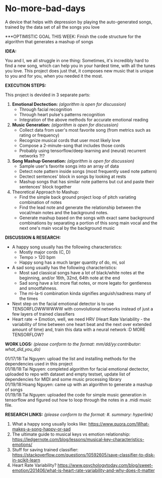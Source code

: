 # No-more-bad-days

A device that helps with depression by playing the auto-generated songs, trained by the data set of all the songs you love  

***OPTIMISTIC GOAL THIS WEEK: Finish the code structure for the algorithm that generates a mashup of songs

**IDEA:**

You and I, we all struggle in one thing: Sometimes, it's incredibly hard to find a new song, which can help you in your hardest time, with all the tunes you love. This project does just that, it composes new music that is unique to you and for you, when you needed it the most.

**EXECUTION STEPS:**

This project is devided in 3 separate parts:
1. **Emotional Dectection:** *(algorithm is open for discussion)*
	- Through facial recognition
	- Through heart pulse's patterns recognition
	- Integration of the above methods for accurate emotional reading
2. **Music Generation:** *(algorithm is open for discussion)*
	- Collect data from user's most favorite song (from metrics such as rating or frequency)
	- Recognize musical cords that user most likely love
	- Compose a 2-minute-song that includes those cords
	- Probably using tensorflow/deep learning and (neural) recurrent networks ?!?
3. **Song Mashup Generation:** *(algorithm is open for discussion)*
	- Sample user's favorite songs into an array of data
	- Detect note pattern inside songs (most frequently used note pattern)
	- Dectect sentences' block in songs by looking at rests
	- Mashup songs that has similar note patterns but cut and paste their sentences' block together
4. Theoretical Approach to Mashup:
	- Find the simple back ground project loop of pitch variating combination of notes
	- Find the lead note and generate the relationship between the vocal/main notes and the background notes.
	- Generate mashup based on the songs with exact same background combinations by separating a portion of this song main vocal and the next one's main vocal by the background music
	
**DISCUSSION & RESEARCH:**
- A happy song usually has the following characteristics:
	- Mostly major cords (C, D)
	- Tempo > 120 bpm
	- Happy song has a much larger quantity of do, mi, sol
- A sad song usually has the following characteristics:
	- Most sad classical songs have a lot of black/white notes at the beginning, and/or 16th, 32nd, 64th note at the end
	- Sad song have a lot more flat notes, or more legato for gentleness and smootfahness.
	- The mi-la-ti combination kinda signifies anguish/sadness many of the times
- Next step on the facial emotional detector is to use TENSORFLOWWWWWW with convolutional networks instead of just a few layers of trained classifiers
- Heart rate -> Emotion, well, we need HRV (Heart Rate Variability - the variability of time between one heart beat and the next over extended amount of time) and, train this data with a neural network :D MORE TENSORFLOW?

**WORK LOGS:** *(please conform to the format: mm/dd/yy:contributor: what_did_you_do)*  

01/17/18:Tai Nguyen: upload the list and installing methods for the dependencies used in this project  
01/18/18:Tai Nguyen: completed algorithm for facial emotional dectector, uploaded to repo with dataset 
and empty testset, update list of dependencies for MIDI and some music processing library  
01/19/18:Hoang Nguyen: came up with an algorithm to generate a mashup of songs  
01/19/18:Tai Nguyen: uploaded the code for simple music generation in tensorflow and figured out how to loop through the notes in a .midi music file.

**RESEARCH LINKS:** *(please conform to the format: #. summary: hyperlink)*
1. What a happy song usually looks like: https://www.quora.com/What-makes-a-song-happy-or-sad
2. The ultimate guide to musical keys vs emotion relationship: https://ledgernote.com/blog/lessons/musical-key-characteristics-emotions/
3. Stuff for saving trained classifier: https://stackoverflow.com/questions/10592605/save-classifier-to-disk-in-scikit-learn
4. Heart Rate Variability? https://www.psychologytoday.com/blog/sweet-emotion/201406/what-is-heart-rate-variability-and-why-does-it-matter
